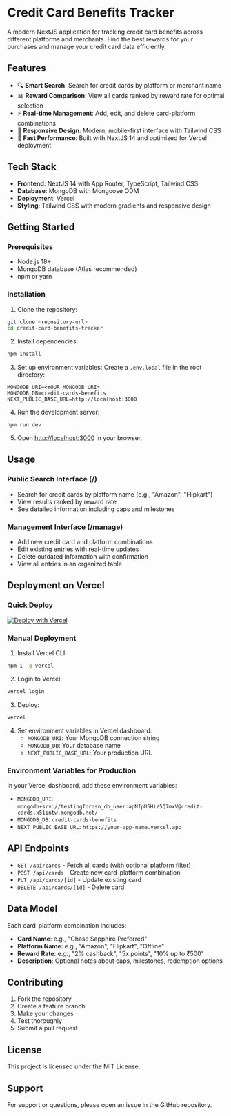 # Credit Card Benefits Tracker

A modern NextJS application for tracking credit card benefits across different platforms and merchants. Find the best rewards for your purchases and manage your credit card data efficiently.

## Features

- 🔍 **Smart Search**: Search for credit cards by platform or merchant name
- 📊 **Reward Comparison**: View all cards ranked by reward rate for optimal selection
- ⚡ **Real-time Management**: Add, edit, and delete card-platform combinations
- 📱 **Responsive Design**: Modern, mobile-first interface with Tailwind CSS
- 🚀 **Fast Performance**: Built with NextJS 14 and optimized for Vercel deployment

## Tech Stack

- **Frontend**: NextJS 14 with App Router, TypeScript, Tailwind CSS
- **Database**: MongoDB with Mongoose ODM
- **Deployment**: Vercel
- **Styling**: Tailwind CSS with modern gradients and responsive design

## Getting Started

### Prerequisites

- Node.js 18+ 
- MongoDB database (Atlas recommended)
- npm or yarn

### Installation

1. Clone the repository:
```bash
git clone <repository-url>
cd credit-card-benefits-tracker
```

2. Install dependencies:
```bash
npm install
```

3. Set up environment variables:
Create a `.env.local` file in the root directory:
```env
MONGODB_URI=<YOUR_MONGODB_URI>
MONGODB_DB=credit-cards-benefits
NEXT_PUBLIC_BASE_URL=http://localhost:3000
```

4. Run the development server:
```bash
npm run dev
```

5. Open [http://localhost:3000](http://localhost:3000) in your browser.

## Usage

### Public Search Interface (/)
- Search for credit cards by platform name (e.g., "Amazon", "Flipkart")
- View results ranked by reward rate
- See detailed information including caps and milestones

### Management Interface (/manage)
- Add new credit card and platform combinations
- Edit existing entries with real-time updates
- Delete outdated information with confirmation
- View all entries in an organized table

## Deployment on Vercel

### Quick Deploy

[![Deploy with Vercel](https://vercel.com/button)](https://vercel.com/new/clone?repository-url=https://github.com/your-username/credit-card-benefits-tracker)

### Manual Deployment

1. Install Vercel CLI:
```bash
npm i -g vercel
```

2. Login to Vercel:
```bash
vercel login
```

3. Deploy:
```bash
vercel
```

4. Set environment variables in Vercel dashboard:
   - `MONGODB_URI`: Your MongoDB connection string
   - `MONGODB_DB`: Your database name
   - `NEXT_PUBLIC_BASE_URL`: Your production URL

### Environment Variables for Production

In your Vercel dashboard, add these environment variables:

- `MONGODB_URI`: `mongodb+srv://testingfornsn_db_user:apNIpU5Hiz5Q7mxV@credit-cards.x51intw.mongodb.net/`
- `MONGODB_DB`: `credit-cards-benefits`
- `NEXT_PUBLIC_BASE_URL`: `https://your-app-name.vercel.app`

## API Endpoints

- `GET /api/cards` - Fetch all cards (with optional platform filter)
- `POST /api/cards` - Create new card-platform combination
- `PUT /api/cards/[id]` - Update existing card
- `DELETE /api/cards/[id]` - Delete card

## Data Model

Each card-platform combination includes:
- **Card Name**: e.g., "Chase Sapphire Preferred"
- **Platform Name**: e.g., "Amazon", "Flipkart", "Offline"
- **Reward Rate**: e.g., "2% cashback", "5x points", "10% up to ₹500"
- **Description**: Optional notes about caps, milestones, redemption options

## Contributing

1. Fork the repository
2. Create a feature branch
3. Make your changes
4. Test thoroughly
5. Submit a pull request

## License

This project is licensed under the MIT License.

## Support

For support or questions, please open an issue in the GitHub repository.